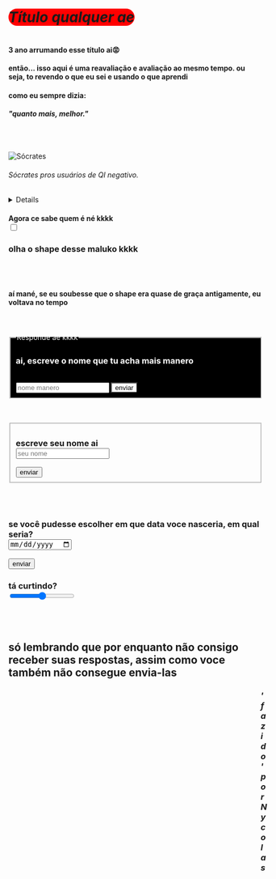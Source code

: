
<html>
<head>
  <link rel="stylesheet" href="style.css">
  
</head>
<body>
  <h1 style="border-radius: 50px; background-color: red; display: inline-block; "><em>Título qualquer ae</em></h1>
<h4>3 ano arrumando esse título ai😡</h4>
<h4>então... isso aqui é uma reavaliação e avaliação ao mesmo tempo. ou seja, to revendo o que eu sei e usando o que aprendi</h4>
    
<h4>como eu sempre dizia:

<h4><em> "quanto mais, melhor."</em></h4>
  
  <br>
  <br>

  
 <img src="https://i.imgur.com/hXyacXH.jpeg" alt="Sócrates"> <h6><em>Sócrates</em>
   pros usuários de QI negativo.</h6>
  

    
  <details>
  Sócrates (469–399 a.C.) foi um filósofo grego considerado um dos fundadores da filosofia ocidental. Ele não deixou escritos, e seu pensamento é conhecido principalmente por meio de Platão. Sócrates acreditava na busca da verdade através do diálogo e da reflexão crítica, utilizando o método socrático — uma forma de questionamento que levava as pessoas a examinarem suas próprias ideias. Foi condenado à morte por corromper a juventude de Atenas e por não reconhecer os deuses da cidade.
  </details>

<h4>Agora ce sabe quem é né kkkk
  <br>
  <input type="checkbox"></h4>
  
<h3>olha o shape desse maluko kkkk</h3>
  <br>
  <br>

  <h4>aí mané, se eu soubesse que o shape era quase de graça antigamente, eu voltava no tempo</h4>
<br>
  <br>

  <form>
    <fieldset style="background-color: black; color: white;">
      <legend style="color: white;">Responde ae kkkk</legend>
<h3> ai, escreve o nome que tu acha mais manero</h3><br>
  <input class="ss" type="text" placeholder="nome manero">
      <button style="background-color: white;">enviar</button>
    </fieldset>
    </form>                       

<br>
<br>

<form>
  <fieldset>
<h3>escreve seu nome ai <br>
  <input class="ss" placeholder="seu nome"> </h3>
  <button>enviar</button>
  </fieldset>
</form>
  <br>
  <br>


  <form>
  <h3>se você pudesse escolher em que data voce nasceria, em qual seria?<br>
    <input type="date"></h3>
    <button>enviar</button>
  </form>
    
  <h3> tá curtindo? <br>
<input type="range"> </h3>

  
<br>
<br>
  <h2>só lembrando que por enquanto não consigo receber suas respostas, assim como voce também não consegue envia-las</h2>

  <h3 style="padding-left: 500px;"><em> 'fazido' por Nycolas</em></h3>
  
</body>
</html>

